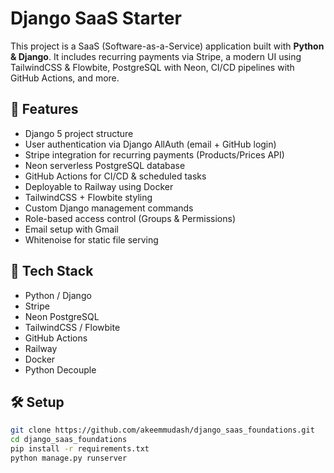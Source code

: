 # Django SaaS Starter

This project is a SaaS (Software-as-a-Service) application built with **Python & Django**. It includes recurring payments via Stripe, a modern UI using TailwindCSS & Flowbite, PostgreSQL with Neon, CI/CD pipelines with GitHub Actions, and more.

## 🚀 Features

- Django 5 project structure
- User authentication via Django AllAuth (email + GitHub login)
- Stripe integration for recurring payments (Products/Prices API)
- Neon serverless PostgreSQL database
- GitHub Actions for CI/CD & scheduled tasks
- Deployable to Railway using Docker
- TailwindCSS + Flowbite styling
- Custom Django management commands
- Role-based access control (Groups & Permissions)
- Email setup with Gmail
- Whitenoise for static file serving

## 🔧 Tech Stack

- Python / Django
- Stripe
- Neon PostgreSQL
- TailwindCSS / Flowbite
- GitHub Actions
- Railway
- Docker
- Python Decouple

## 🛠️ Setup

```bash
git clone https://github.com/akeemmudash/django_saas_foundations.git
cd django_saas_foundations
pip install -r requirements.txt
python manage.py runserver
